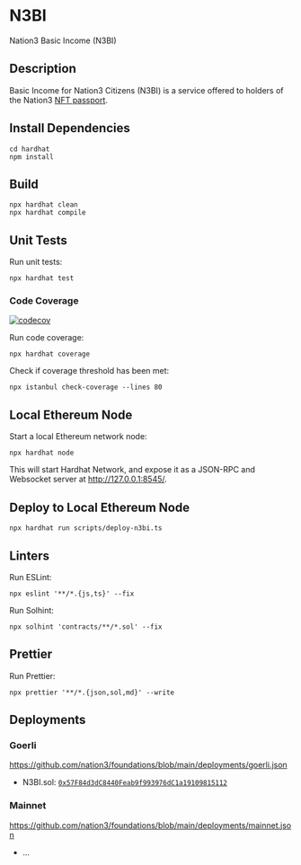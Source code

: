 # N3BI

Nation3 Basic Income (N3BI)

## Description

Basic Income for Nation3 Citizens (N3BI) is a service offered to holders of the Nation3 [NFT passport](https://github.com/nation3/foundations/blob/main/src/passport/Passport.sol).

## Install Dependencies

```
cd hardhat
npm install
```

## Build

```
npx hardhat clean
npx hardhat compile
```

## Unit Tests

Run unit tests:

```
npx hardhat test
```

### Code Coverage

[![codecov](https://codecov.io/gh/nation3/n3bi/branch/main/graph/badge.svg)](https://codecov.io/gh/nation3/n3bi)

Run code coverage:

```
npx hardhat coverage
```

Check if coverage threshold has been met:

```
npx istanbul check-coverage --lines 80
```

## Local Ethereum Node

Start a local Ethereum network node:

```
npx hardhat node
```

This will start Hardhat Network, and expose it as a JSON-RPC and Websocket server at http://127.0.0.1:8545/.

## Deploy to Local Ethereum Node

```
npx hardhat run scripts/deploy-n3bi.ts
```

## Linters

Run ESLint:

```
npx eslint '**/*.{js,ts}' --fix
```

Run Solhint:

```
npx solhint 'contracts/**/*.sol' --fix
```

## Prettier

Run Prettier:

```
npx prettier '**/*.{json,sol,md}' --write
```

## Deployments

### Goerli

https://github.com/nation3/foundations/blob/main/deployments/goerli.json

- N3BI.sol: [`0x57F84d3dC8440Feab9f993976dC1a19109815112`](https://goerli.etherscan.io/address/0x57F84d3dC8440Feab9f993976dC1a19109815112)

### Mainnet

https://github.com/nation3/foundations/blob/main/deployments/mainnet.json

- ...
